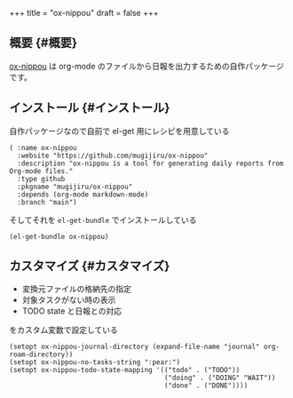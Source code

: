 +++
title = "ox-nippou"
draft = false
+++

## 概要 {#概要}

[ox-nippou](https://github.com/mugijiru/ox-nippou) は org-mode のファイルから日報を出力するための自作パッケージです。


## インストール {#インストール}

自作パッケージなので自前で el-get 用にレシピを用意している

```emacs-lisp
( :name ox-nippou
  :website "https://github.com/mugijiru/ox-nippou"
  :description "ox-nippou is a tool for generating daily reports from Org-mode files."
  :type github
  :pkgname "mugijiru/ox-nippou"
  :depends (org-mode markdown-mode)
  :branch "main")
```

そしてそれを `el-get-bundle` でインストールしている

```emacs-lisp
(el-get-bundle ox-nippou)
```


## カスタマイズ {#カスタマイズ}

-   変換元ファイルの格納先の指定
-   対象タスクがない時の表示
-   TODO state と日報との対応

をカスタム変数で設定している

```emacs-lisp
(setopt ox-nippou-journal-directory (expand-file-name "journal" org-roam-directory))
(setopt ox-nippou-no-tasks-string ":pear:")
(setopt ox-nippou-todo-state-mapping '(("todo" . ("TODO"))
                                       ("doing" . ("DOING" "WAIT"))
                                       ("done" . ("DONE"))))
```
